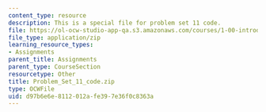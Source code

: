 ```yaml
---
content_type: resource
description: This is a special file for problem set 11 code.
file: https://ol-ocw-studio-app-qa.s3.amazonaws.com/courses/1-00-introduction-to-computers-and-engineering-problem-solving-spring-2012/d97b6e6e8112012afe397e36f0c8363a_Problem_Set_11_code.zip
file_type: application/zip
learning_resource_types:
- Assignments
parent_title: Assignments
parent_type: CourseSection
resourcetype: Other
title: Problem_Set_11_code.zip
type: OCWFile
uid: d97b6e6e-8112-012a-fe39-7e36f0c8363a
---
```


